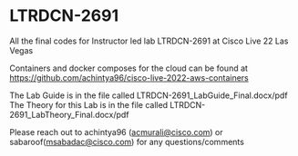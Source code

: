 # LTRDCN-2691
All the final codes for Instructor led lab LTRDCN-2691 at Cisco Live 22 Las Vegas

Containers and docker composes for the cloud can be found at https://github.com/achintya96/cisco-live-2022-aws-containers

The Lab Guide is in the file called LTRDCN-2691_LabGuide_Final.docx/pdf
The Theory for this Lab is in the file called LTRDCN-2691_LabTheory_Final.docx/pdf

Please reach out to achintya96 (acmurali@cisco.com) or sabaroof(msabadac@cisco.com) for any questions/comments

